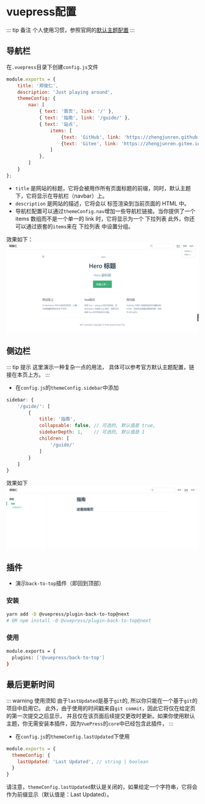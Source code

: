 # vuepress配置

::: tip 备注
个人使用习惯，参照官网的[默认主题配置](https://v1.vuepress.vuejs.org/zh/theme/default-theme-config.html)
:::

## 导航栏

在```.vuepress```目录下创建```config.js```文件
```js
module.exports = {
    title: '郑俊仁',
    description: 'Just playing around',
    themeConfig: {
        nav: [
            { text: '首页', link: '/' },
            { text: '指南', link: '/guide/' },
            { text: '站点',
                items: [
                    {text: 'GitHub', link: 'https://zhengjunren.github.io/'},
                    {text: 'Gitee', link: 'https://zhengjunren.gitee.io/'}
                ]
            },
        ]
    }
};
```
+ ```title``` 是网站的标题，它将会被用作所有页面标题的前缀，同时，默认主题下，它将显示在导航栏（navbar）上。
+ ```description``` 是网站的描述，它将会以 <meta> 标签渲染到当前页面的 HTML 中。
+  导航栏配置可以通过```themeConfig.nav```增加一些导航栏链接。当你提供了一个 items 数组而不是一个单一的 link 时，它将显示为一个 下拉列表
此外，你还可以通过嵌套的```items```来在 下拉列表 中设置分组。

效果如下：
![vuepress使用2](/vuepress/vuepress使用2.png)

## 侧边栏
::: tip 提示
这里演示一种复杂一点的用法，
具体可以参考官方默认主题配置，链接在本页上方。
:::
+ 在```config.js```的```themeConfig.sidebar```中添加
```js
sidebar: {
    '/guide/': [
        {
            title: '指南',
            collapsable: false, // 可选的, 默认值是 true,
            sidebarDepth: 1,    // 可选的, 默认值是 1
            children: [
                '/guide/'
            ]
        }
    ]
}
```
效果如下
![vuepress使用3](/vuepress/vuepress使用3.png)

## 插件

+ 演示```back-to-top```插件（即回到顶部）

### 安装
```sh
yarn add -D @vuepress/plugin-back-to-top@next
# OR npm install -D @vuepress/plugin-back-to-top@next
```

### 使用

```sh
module.exports = {
  plugins: ['@vuepress/back-to-top']
}
```

## 最后更新时间

::: warning 使用须知
由于```lastUpdated```是基于```git```的, 所以你只能在一个基于```git```的项目中启用它。
此外，由于使用的时间戳来自```git commit```，因此它将仅在给定页的第一次提交之后显示，
并且仅在该页面后续提交更改时更新。如果你使用默认主题，你无需安装本插件，因为```VuePress```的```core```中已经包含此插件，
:::

+ 在```config.js```的```themeConfig.lastUpdated```下使用

```js
module.exports = {
  themeConfig: {
    lastUpdated: 'Last Updated', // string | boolean
  }
}
```
请注意，```themeConfig.lastUpdated```默认是关闭的，如果给定一个字符串，它将会作为前缀显示（默认值是：Last Updated）。
